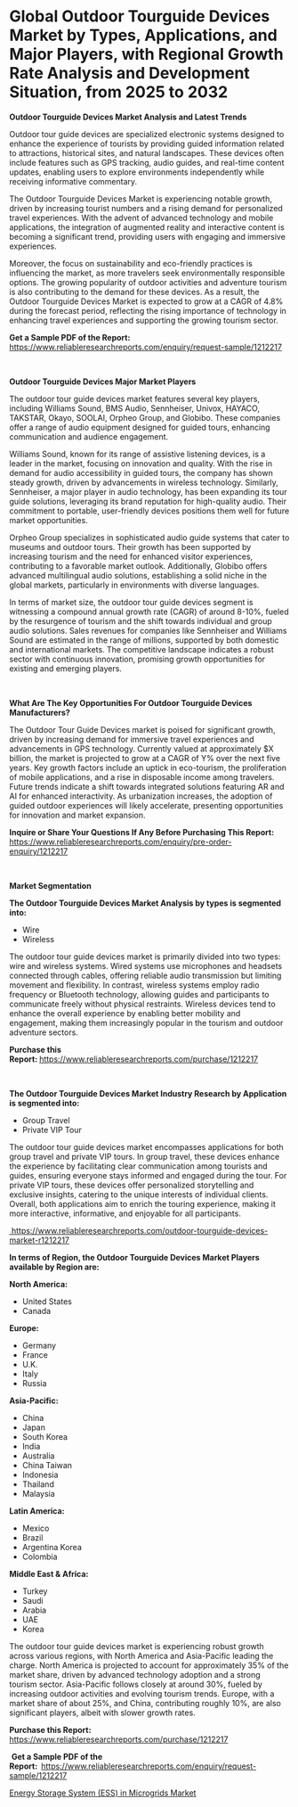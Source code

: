 <p><h1>Global Outdoor Tourguide Devices Market by Types, Applications, and Major Players, with Regional Growth Rate Analysis and Development Situation, from 2025 to 2032</h1></p><p><strong>Outdoor Tourguide Devices Market Analysis and Latest Trends</strong></p>
<p><p>Outdoor tour guide devices are specialized electronic systems designed to enhance the experience of tourists by providing guided information related to attractions, historical sites, and natural landscapes. These devices often include features such as GPS tracking, audio guides, and real-time content updates, enabling users to explore environments independently while receiving informative commentary.</p><p>The Outdoor Tourguide Devices Market is experiencing notable growth, driven by increasing tourist numbers and a rising demand for personalized travel experiences. With the advent of advanced technology and mobile applications, the integration of augmented reality and interactive content is becoming a significant trend, providing users with engaging and immersive experiences.</p><p>Moreover, the focus on sustainability and eco-friendly practices is influencing the market, as more travelers seek environmentally responsible options. The growing popularity of outdoor activities and adventure tourism is also contributing to the demand for these devices. As a result, the Outdoor Tourguide Devices Market is expected to grow at a CAGR of 4.8% during the forecast period, reflecting the rising importance of technology in enhancing travel experiences and supporting the growing tourism sector.</p></p>
<p><strong>Get a Sample PDF of the Report:&nbsp;</strong> <a href="https://www.reliableresearchreports.com/enquiry/request-sample/1212217?utm_campaign=3057&utm_medium=2&utm_source=Github&utm_content=ia&utm_term=24032025&utm_id=outdoor-tourguide-devices">https://www.reliableresearchreports.com/enquiry/request-sample/1212217</a></p>
<p>&nbsp;</p>
<p><strong>Outdoor Tourguide Devices Major Market Players</strong></p>
<p><p>The outdoor tour guide devices market features several key players, including Williams Sound, BMS Audio, Sennheiser, Univox, HAYACO, TAKSTAR, Okayo, SOOLAI, Orpheo Group, and Globibo. These companies offer a range of audio equipment designed for guided tours, enhancing communication and audience engagement.</p><p>Williams Sound, known for its range of assistive listening devices, is a leader in the market, focusing on innovation and quality. With the rise in demand for audio accessibility in guided tours, the company has shown steady growth, driven by advancements in wireless technology. Similarly, Sennheiser, a major player in audio technology, has been expanding its tour guide solutions, leveraging its brand reputation for high-quality audio. Their commitment to portable, user-friendly devices positions them well for future market opportunities.</p><p>Orpheo Group specializes in sophisticated audio guide systems that cater to museums and outdoor tours. Their growth has been supported by increasing tourism and the need for enhanced visitor experiences, contributing to a favorable market outlook. Additionally, Globibo offers advanced multilingual audio solutions, establishing a solid niche in the global markets, particularly in environments with diverse languages.</p><p>In terms of market size, the outdoor tour guide devices segment is witnessing a compound annual growth rate (CAGR) of around 8-10%, fueled by the resurgence of tourism and the shift towards individual and group audio solutions. Sales revenues for companies like Sennheiser and Williams Sound are estimated in the range of millions, supported by both domestic and international markets. The competitive landscape indicates a robust sector with continuous innovation, promising growth opportunities for existing and emerging players.</p></p>
<p>&nbsp;</p>
<p><strong>What Are The Key Opportunities For Outdoor Tourguide Devices Manufacturers?</strong></p>
<p><p>The Outdoor Tour Guide Devices market is poised for significant growth, driven by increasing demand for immersive travel experiences and advancements in GPS technology. Currently valued at approximately $X billion, the market is projected to grow at a CAGR of Y% over the next five years. Key growth factors include an uptick in eco-tourism, the proliferation of mobile applications, and a rise in disposable income among travelers. Future trends indicate a shift towards integrated solutions featuring AR and AI for enhanced interactivity. As urbanization increases, the adoption of guided outdoor experiences will likely accelerate, presenting opportunities for innovation and market expansion.</p></p>
<p><strong>Inquire or Share Your Questions If Any Before Purchasing This Report:</strong> <a href="https://www.reliableresearchreports.com/enquiry/pre-order-enquiry/1212217?utm_campaign=3057&utm_medium=2&utm_source=Github&utm_content=ia&utm_term=24032025&utm_id=outdoor-tourguide-devices">https://www.reliableresearchreports.com/enquiry/pre-order-enquiry/1212217</a></p>
<p>&nbsp;</p>
<p><strong>Market Segmentation</strong></p>
<p><strong>The Outdoor Tourguide Devices Market Analysis by types is segmented into:</strong></p>
<p><ul><li>Wire</li><li>Wireless</li></ul></p>
<p><p>The outdoor tour guide devices market is primarily divided into two types: wire and wireless systems. Wired systems use microphones and headsets connected through cables, offering reliable audio transmission but limiting movement and flexibility. In contrast, wireless systems employ radio frequency or Bluetooth technology, allowing guides and participants to communicate freely without physical restraints. Wireless devices tend to enhance the overall experience by enabling better mobility and engagement, making them increasingly popular in the tourism and outdoor adventure sectors.</p></p>
<p><strong>Purchase this Report:&nbsp;</strong><a href="https://www.reliableresearchreports.com/purchase/1212217?utm_campaign=3057&utm_medium=2&utm_source=Github&utm_content=ia&utm_term=24032025&utm_id=outdoor-tourguide-devices">https://www.reliableresearchreports.com/purchase/1212217</a></p>
<p>&nbsp;</p>
<p><strong>The Outdoor Tourguide Devices Market Industry Research by Application is segmented into:</strong></p>
<p><ul><li>Group Travel</li><li>Private VIP Tour</li></ul></p>
<p><p>The outdoor tour guide devices market encompasses applications for both group travel and private VIP tours. In group travel, these devices enhance the experience by facilitating clear communication among tourists and guides, ensuring everyone stays informed and engaged during the tour. For private VIP tours, these devices offer personalized storytelling and exclusive insights, catering to the unique interests of individual clients. Overall, both applications aim to enrich the touring experience, making it more interactive, informative, and enjoyable for all participants.</p></p>
<p><a href="https://www.reliableresearchreports.com/outdoor-tourguide-devices-market-r1212217?utm_campaign=3057&utm_medium=2&utm_source=Github&utm_content=ia&utm_term=24032025&utm_id=outdoor-tourguide-devices">&nbsp;https://www.reliableresearchreports.com/outdoor-tourguide-devices-market-r1212217</a></p>
<p><strong>In terms of Region, the Outdoor Tourguide Devices Market Players available by Region are:</strong></p>
<p>
    <p> <strong> North America: </strong>
        <ul>
            <li>United States</li>
            <li>Canada</li>
        </ul>
        </p> 
    <p> <strong> Europe: </strong>
        <ul>
            <li>Germany</li>
            <li>France</li>
            <li>U.K.</li>
            <li>Italy</li>
            <li>Russia</li>
        </ul>
        </p> 
    <p> <strong> Asia-Pacific: </strong>
        <ul>
            <li>China</li>
            <li>Japan</li>
            <li>South Korea</li>
            <li>India</li>
            <li>Australia</li>
            <li>China Taiwan</li>
            <li>Indonesia</li>
            <li>Thailand</li>
            <li>Malaysia</li>
        </ul>
        </p> 
    <p> <strong> Latin America: </strong>
        <ul>
            <li>Mexico</li>
            <li>Brazil</li>
            <li>Argentina Korea</li>
            <li>Colombia</li>
        </ul>
        </p> 
    <p> <strong> Middle East & Africa: </strong>
        <ul>
            <li>Turkey</li>
            <li>Saudi</li>
            <li>Arabia</li>
            <li>UAE</li>
            <li>Korea</li>
        </ul>
    </p>
    </p>
<p><p>The outdoor tour guide devices market is experiencing robust growth across various regions, with North America and Asia-Pacific leading the charge. North America is projected to account for approximately 35% of the market share, driven by advanced technology adoption and a strong tourism sector. Asia-Pacific follows closely at around 30%, fueled by increasing outdoor activities and evolving tourism trends. Europe, with a market share of about 25%, and China, contributing roughly 10%, are also significant players, albeit with slower growth rates.</p></p>
<p><strong>Purchase this Report: </strong><a href="https://www.reliableresearchreports.com/purchase/1212217?utm_campaign=3057&utm_medium=2&utm_source=Github&utm_content=ia&utm_term=24032025&utm_id=outdoor-tourguide-devices">https://www.reliableresearchreports.com/purchase/1212217</a></p>
<p>&nbsp;<strong>Get a Sample PDF of the Report:&nbsp;&nbsp;</strong><a href="https://www.reliableresearchreports.com/enquiry/request-sample/1212217?utm_campaign=3057&utm_medium=2&utm_source=Github&utm_content=ia&utm_term=24032025&utm_id=outdoor-tourguide-devices">https://www.reliableresearchreports.com/enquiry/request-sample/1212217</a></p>
<p><strong></strong></p>
<p><p><a href="https://github.com/helmeludu/Market-Research-Report-List-1/blob/main/energy-storage-system-ess-in-microgrids-market.md?utm_campaign=3057&utm_medium=2&utm_source=Github&utm_content=ia&utm_term=24032025&utm_id=outdoor-tourguide-devices">Energy Storage System (ESS) in Microgrids Market</a></p></p>